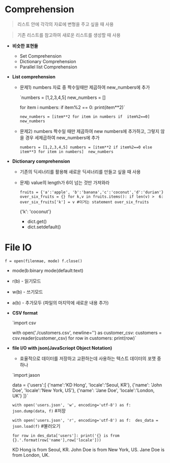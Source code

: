 # Comprehension

> 리스트 안에 각각의 자료에 변형을 주고 싶을 때 사용

> 기존 리스트를 참고하여 새로운 리스트를 생성할 때 사용

- **비슷한 표현들**
    - Set Comprehension
    - Dictionary Comprehension
    - Parallel list Comprehension

- **List comprehension**
    - 문제1) numbers 자료 중 짝수일때만 제곱하여 new_numbers에 추가

        `numbers = [1,2,3,4,5]
        new_numbers = []

        for item i numbers:
              if item%2 == 0:
                   print(item**2)`

        `new_numbers = [item**2 for item in numbers if  item%2==0]
        new_numbers`

    - 문제2) numbers 짝수일 때만 제곱하여 new numbers에 추가하고, 그렇지 않을 경우 세제곱하여 new_numbers에 추가

        `numbers = [1,2,3,4,5]
        numbers = [item**2 if item%2==0 else item**3 for item in numbers] 
        new_numbers`

- **Dictionary comprehension**
    - 기존의 딕셔너리를 활용해 새로운 딕셔너리를 만들고 싶을 때 사용
    - 문제) value의 length가 6이 넘는 것만 가져와라

        `fruits = {'a':'apple', 'b':'banana','c':'coconut','d':'durian'}
        over_six_fruits = {}
        for k,v in fruits.items():
        if len(v) >  6:
        over_six_fruits['k'] = v #이거는 statement
        over_six_fruits`

        {'k': 'coconut'}

        - dict.get()
        - dict.setdefault()

# File IO

`f = open(filenmae, mode)
f.close()`

- mode(b:binary mode(default:text)
- r(b) - 읽기모드
- w(b) - 쓰기모드
- a(b) - 추가모두 (파일의 마지막에 새로운 내용 추가)
- **CSV format**

    `import csv

    with open('./customers.csv', newline='') as customer_csv:
        customers = csv.reader(customer_csv)
        for row in customers:
            print(row)`

- **file I/O with json(JavaScriopt Object Notation)**
    - 효율적으로 데이터를 저장하고 교환하는데 사용하는 텍스트 데이터의 포맷 중 하나

    `import jason

    data = {'users':[
    {'name':'KD Hong', 'locale':'Seoul, KR'},
    {'name': 'John Doe', 'locale':'New York, US'},
    {'name': 'Jane Doe', 'locale':'London, UK'}
    ]}`

    `with open('users.json', 'w', encoding='utf-8') as f: 
        json.dump(data, f)`  #저장

    `with open('users.json', 'r', encoding='utf-8') as f: 
        des_data = json.load(f)` #불러오기

    `for row in des_data['users']:
        print('{} is from {}.'.format(row['name'],row['locale']))`   

    KD Hong is from Seoul, KR.
    John Doe is from New York, US.
    Jane Doe is from London, UK.
